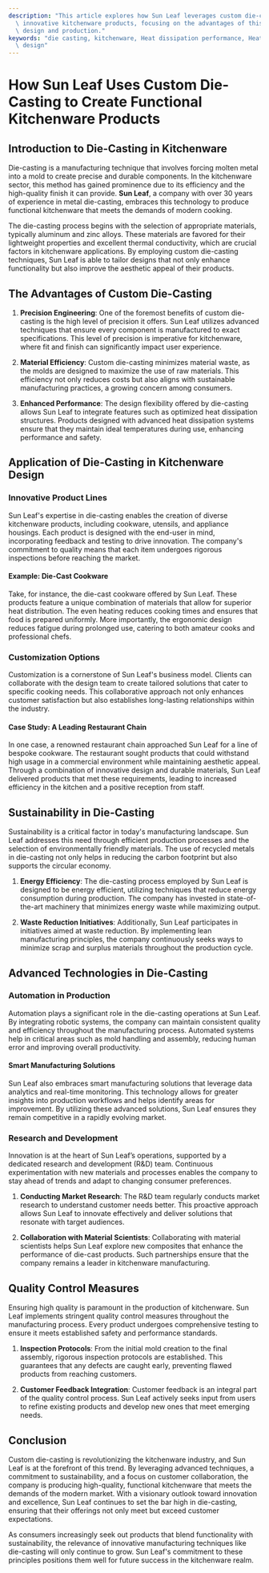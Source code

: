 ```yaml
---
description: "This article explores how Sun Leaf leverages custom die-casting techniques to manufacture\
  \ innovative kitchenware products, focusing on the advantages of this approach in\
  \ design and production."
keywords: "die casting, kitchenware, Heat dissipation performance, Heat dissipation optimization\
  \ design"
---
```

# How Sun Leaf Uses Custom Die-Casting to Create Functional Kitchenware Products

## Introduction to Die-Casting in Kitchenware

Die-casting is a manufacturing technique that involves forcing molten metal into a mold to create precise and durable components. In the kitchenware sector, this method has gained prominence due to its efficiency and the high-quality finish it can provide. **Sun Leaf**, a company with over 30 years of experience in metal die-casting, embraces this technology to produce functional kitchenware that meets the demands of modern cooking.

The die-casting process begins with the selection of appropriate materials, typically aluminum and zinc alloys. These materials are favored for their lightweight properties and excellent thermal conductivity, which are crucial factors in kitchenware applications. By employing custom die-casting techniques, Sun Leaf is able to tailor designs that not only enhance functionality but also improve the aesthetic appeal of their products.

## The Advantages of Custom Die-Casting

1. **Precision Engineering**: One of the foremost benefits of custom die-casting is the high level of precision it offers. Sun Leaf utilizes advanced techniques that ensure every component is manufactured to exact specifications. This level of precision is imperative for kitchenware, where fit and finish can significantly impact user experience.

2. **Material Efficiency**: Custom die-casting minimizes material waste, as the molds are designed to maximize the use of raw materials. This efficiency not only reduces costs but also aligns with sustainable manufacturing practices, a growing concern among consumers. 

3. **Enhanced Performance**: The design flexibility offered by die-casting allows Sun Leaf to integrate features such as optimized heat dissipation structures. Products designed with advanced heat dissipation systems ensure that they maintain ideal temperatures during use, enhancing performance and safety.

## Application of Die-Casting in Kitchenware Design

### Innovative Product Lines

Sun Leaf's expertise in die-casting enables the creation of diverse kitchenware products, including cookware, utensils, and appliance housings. Each product is designed with the end-user in mind, incorporating feedback and testing to drive innovation. The company's commitment to quality means that each item undergoes rigorous inspections before reaching the market.

#### Example: Die-Cast Cookware

Take, for instance, the die-cast cookware offered by Sun Leaf. These products feature a unique combination of materials that allow for superior heat distribution. The even heating reduces cooking times and ensures that food is prepared uniformly. More importantly, the ergonomic design reduces fatigue during prolonged use, catering to both amateur cooks and professional chefs.

### Customization Options

Customization is a cornerstone of Sun Leaf's business model. Clients can collaborate with the design team to create tailored solutions that cater to specific cooking needs. This collaborative approach not only enhances customer satisfaction but also establishes long-lasting relationships within the industry.

#### Case Study: A Leading Restaurant Chain

In one case, a renowned restaurant chain approached Sun Leaf for a line of bespoke cookware. The restaurant sought products that could withstand high usage in a commercial environment while maintaining aesthetic appeal. Through a combination of innovative design and durable materials, Sun Leaf delivered products that met these requirements, leading to increased efficiency in the kitchen and a positive reception from staff.

## Sustainability in Die-Casting

Sustainability is a critical factor in today's manufacturing landscape. Sun Leaf addresses this need through efficient production processes and the selection of environmentally friendly materials. The use of recycled metals in die-casting not only helps in reducing the carbon footprint but also supports the circular economy.

1. **Energy Efficiency**: The die-casting process employed by Sun Leaf is designed to be energy efficient, utilizing techniques that reduce energy consumption during production. The company has invested in state-of-the-art machinery that minimizes energy waste while maximizing output.

2. **Waste Reduction Initiatives**: Additionally, Sun Leaf participates in initiatives aimed at waste reduction. By implementing lean manufacturing principles, the company continuously seeks ways to minimize scrap and surplus materials throughout the production cycle.

## Advanced Technologies in Die-Casting

### Automation in Production

Automation plays a significant role in the die-casting operations at Sun Leaf. By integrating robotic systems, the company can maintain consistent quality and efficiency throughout the manufacturing process. Automated systems help in critical areas such as mold handling and assembly, reducing human error and improving overall productivity.

#### Smart Manufacturing Solutions

Sun Leaf also embraces smart manufacturing solutions that leverage data analytics and real-time monitoring. This technology allows for greater insights into production workflows and helps identify areas for improvement. By utilizing these advanced solutions, Sun Leaf ensures they remain competitive in a rapidly evolving market.

### Research and Development

Innovation is at the heart of Sun Leaf’s operations, supported by a dedicated research and development (R&D) team. Continuous experimentation with new materials and processes enables the company to stay ahead of trends and adapt to changing consumer preferences.

1. **Conducting Market Research**: The R&D team regularly conducts market research to understand customer needs better. This proactive approach allows Sun Leaf to innovate effectively and deliver solutions that resonate with target audiences.

2. **Collaboration with Material Scientists**: Collaborating with material scientists helps Sun Leaf explore new composites that enhance the performance of die-cast products. Such partnerships ensure that the company remains a leader in kitchenware manufacturing.

## Quality Control Measures

Ensuring high quality is paramount in the production of kitchenware. Sun Leaf implements stringent quality control measures throughout the manufacturing process. Every product undergoes comprehensive testing to ensure it meets established safety and performance standards.

1. **Inspection Protocols**: From the initial mold creation to the final assembly, rigorous inspection protocols are established. This guarantees that any defects are caught early, preventing flawed products from reaching customers.

2. **Customer Feedback Integration**: Customer feedback is an integral part of the quality control process. Sun Leaf actively seeks input from users to refine existing products and develop new ones that meet emerging needs.

## Conclusion

Custom die-casting is revolutionizing the kitchenware industry, and Sun Leaf is at the forefront of this trend. By leveraging advanced techniques, a commitment to sustainability, and a focus on customer collaboration, the company is producing high-quality, functional kitchenware that meets the demands of the modern market. With a visionary outlook toward innovation and excellence, Sun Leaf continues to set the bar high in die-casting, ensuring that their offerings not only meet but exceed customer expectations.

As consumers increasingly seek out products that blend functionality with sustainability, the relevance of innovative manufacturing techniques like die-casting will only continue to grow. Sun Leaf's commitment to these principles positions them well for future success in the kitchenware realm.
